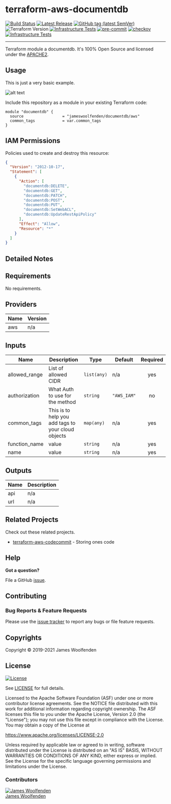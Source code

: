 # terraform-aws-documentdb

[![Build Status](https://github.com/JamesWoolfenden/terraform-aws-documentdb/workflows/Verify%20and%20Bump/badge.svg?branch=master)](https://github.com/JamesWoolfenden/terraform-aws-documentdb)
[![Latest Release](https://img.shields.io/github/release/JamesWoolfenden/terraform-aws-documentdb.svg)](https://github.com/JamesWoolfenden/terraform-aws-documentdb/releases/latest)
[![GitHub tag (latest SemVer)](https://img.shields.io/github/tag/JamesWoolfenden/terraform-aws-documentdb.svg?label=latest)](https://github.com/JamesWoolfenden/terraform-aws-documentdb/releases/latest)
![Terraform Version](https://img.shields.io/badge/tf-%3E%3D0.14.0-blue.svg)
[![Infrastructure Tests](https://www.bridgecrew.cloud/badges/github/JamesWoolfenden/terraform-aws-documentdb/cis_aws)](https://www.bridgecrew.cloud/link/badge?vcs=github&fullRepo=JamesWoolfenden%2Fterraform-aws-documentdb&benchmark=CIS+AWS+V1.2)
[![pre-commit](https://img.shields.io/badge/pre--commit-enabled-brightgreen?logo=pre-commit&logoColor=white)](https://github.com/pre-commit/pre-commit)
[![checkov](https://img.shields.io/badge/checkov-verified-brightgreen)](https://www.checkov.io/)
[![Infrastructure Tests](https://www.bridgecrew.cloud/badges/github/jameswoolfenden/terraform-aws-documentdb/general)](https://www.bridgecrew.cloud/link/badge?vcs=github&fullRepo=JamesWoolfenden%2Fterraform-aws-documentdb&benchmark=INFRASTRUCTURE+SECURITY)

---

Terraform module a documentdb. It's 100% Open Source and licensed under the [APACHE2](LICENSE).

## Usage

This is just a very basic example.

![alt text](./diagram/documentdb.png)

Include this repository as a module in your existing Terraform code:

```hcl
module "documentdb" {
  source                 = "jameswoolfenden/documentdb/aws"
  common_tags            = var.common_tags
}
```

## IAM Permissions

Policies used to create and destroy this resource:

```json
{
  "Version": "2012-10-17",
  "Statement": [
    {
      "Action": [
        "documentdb:DELETE",
        "documentdb:GET",
        "documentdb:PATCH",
        "documentdb:POST",
        "documentdb:PUT",
        "documentdb:SetWebACL",
        "documentdb:UpdateRestApiPolicy"
      ],
      "Effect": "Allow",
      "Resource": "*"
    }
  ]
}
```

## Detailed Notes

<!-- BEGINNING OF PRE-COMMIT-TERRAFORM DOCS HOOK -->
## Requirements

No requirements.

## Providers

| Name | Version |
|------|---------|
| aws | n/a |

## Inputs

| Name | Description | Type | Default | Required |
|------|-------------|------|---------|:--------:|
| allowed\_range | List of allowed CIDR | `list(any)` | n/a | yes |
| authorization | What Auth to use for the method | `string` | `"AWS_IAM"` | no |
| common\_tags | This is to help you add tags to your cloud objects | `map(any)` | n/a | yes |
| function\_name | value | `string` | n/a | yes |
| name | value | `string` | n/a | yes |

## Outputs

| Name | Description |
|------|-------------|
| api | n/a |
| url | n/a |

<!-- END OF PRE-COMMIT-TERRAFORM DOCS HOOK -->

## Related Projects

Check out these related projects.

- [terraform-aws-codecommit](https://github.com/jameswoolfenden/terraform-aws-documentdb) - Storing ones code

## Help

**Got a question?**

File a GitHub [issue](https://github.com/jameswoolfenden/terraform-aws-documentdb/issues).

## Contributing

### Bug Reports & Feature Requests

Please use the [issue tracker](https://github.com/jameswoolfenden/terraform-aws-documentdb/issues) to report any bugs or file feature requests.

## Copyrights

Copyright © 2019-2021 James Woolfenden

## License

[![License](https://img.shields.io/badge/License-Apache%202.0-blue.svg)](https://opensource.org/licenses/Apache-2.0)

See [LICENSE](LICENSE) for full details.

Licensed to the Apache Software Foundation (ASF) under one
or more contributor license agreements. See the NOTICE file
distributed with this work for additional information
regarding copyright ownership. The ASF licenses this file
to you under the Apache License, Version 2.0 (the
"License"); you may not use this file except in compliance
with the License. You may obtain a copy of the License at

<https://www.apache.org/licenses/LICENSE-2.0>

Unless required by applicable law or agreed to in writing,
software distributed under the License is distributed on an
"AS IS" BASIS, WITHOUT WARRANTIES OR CONDITIONS OF ANY
KIND, either express or implied. See the License for the
specific language governing permissions and limitations
under the License.

### Contributors

[![James Woolfenden][jameswoolfenden_avatar]][jameswoolfenden_homepage]<br/>[James Woolfenden][jameswoolfenden_homepage]

[jameswoolfenden_homepage]: https://github.com/jameswoolfenden
[jameswoolfenden_avatar]: https://github.com/jameswoolfenden.png?size=150
[github]: https://github.com/jameswoolfenden
[linkedin]: https://www.linkedin.com/in/jameswoolfenden/
[twitter]: https://twitter.com/JimWoolfenden
[share_twitter]: https://twitter.com/intent/tweet/?text=terraform-aws-documentdb&url=https://github.com/jameswoolfenden/terraform-aws-documentdb
[share_linkedin]: https://www.linkedin.com/shareArticle?mini=true&title=terraform-aws-documentdb&url=https://github.com/jameswoolfenden/terraform-aws-documentdb
[share_reddit]: https://reddit.com/submit/?url=https://github.com/jameswoolfenden/terraform-aws-documentdb
[share_facebook]: https://facebook.com/sharer/sharer.php?u=https://github.com/jameswoolfenden/terraform-aws-documentdb
[share_email]: mailto:?subject=terraform-aws-documentdb&body=https://github.com/jameswoolfenden/terraform-aws-documentdb
